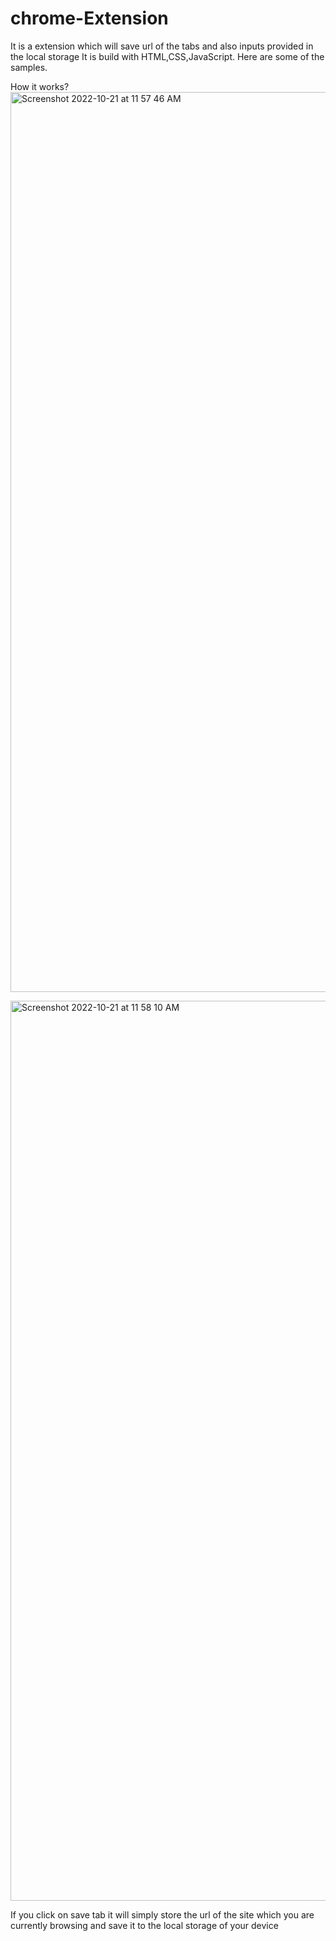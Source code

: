 # chrome-Extension
It is a extension which will save url of the tabs and also inputs provided in the local storage
It is build with HTML,CSS,JavaScript.
Here are some of the samples.

How it works?
<img width="1440" alt="Screenshot 2022-10-21 at 11 57 46 AM" src="https://user-images.githubusercontent.com/62405785/197127884-48c73771-6272-4b3e-bf8a-0f0cbb01260e.png">

<img width="1440" alt="Screenshot 2022-10-21 at 11 58 10 AM" src="https://user-images.githubusercontent.com/62405785/197127980-131167a0-09ac-44cc-b85d-5f59aa0b8bd4.png">


If you click on save tab it will simply store the url of the site which you are currently browsing and save it to the local storage of your device
